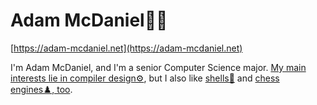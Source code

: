 # Adam McDaniel👨‍🦰

[https://adam-mcdaniel.net](https://adam-mcdaniel.net)

I'm Adam McDaniel, and I'm a senior Computer Science major.
[My main interests lie in compiler design⚙️](https://github.com/adam-mcdaniel/harbor), but I also like [shells🐚](https://github.com/adam-mcdaniel/dune) and [chess engines♟️, too](https://github.com/adam-mcdaniel/chess-engine).
